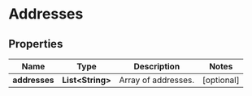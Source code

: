 

# Addresses


## Properties

| Name | Type | Description | Notes |
|------------ | ------------- | ------------- | -------------|
|**addresses** | **List&lt;String&gt;** | Array of addresses. |  [optional] |



